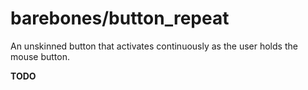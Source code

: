 # barebones/button_repeat

An unskinned button that activates continuously as the user holds the mouse button.

**TODO**
